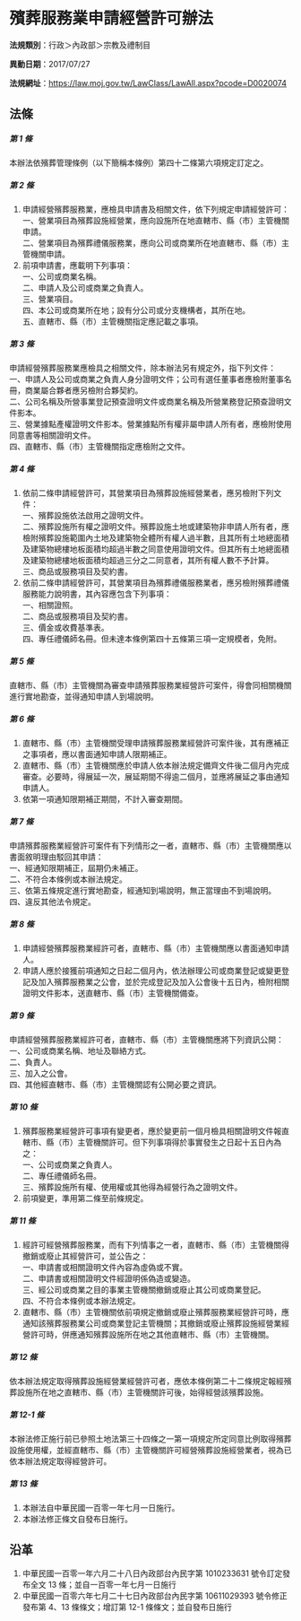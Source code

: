 # 殯葬服務業申請經營許可辦法


**法規類別**：行政＞內政部＞宗教及禮制目

**異動日期**：2017/07/27  

**法規網址**：https://law.moj.gov.tw/LawClass/LawAll.aspx?pcode=D0020074



## 法條
##### 第 1 條
本辦法依殯葬管理條例（以下簡稱本條例）第四十二條第六項規定訂定之。

##### 第 2 條
1. 申請經營殯葬服務業，應檢具申請書及相關文件，依下列規定申請經營許可：  
一、營業項目為殯葬設施經營業，應向設施所在地直轄市、縣（市）主管機關申請。  
二、營業項目為殯葬禮儀服務業，應向公司或商業所在地直轄市、縣（市）主管機關申請。
1. 前項申請書，應載明下列事項：  
一、公司或商業名稱。  
二、申請人及公司或商業之負責人。  
三、營業項目。  
四、本公司或商業所在地；設有分公司或分支機構者，其所在地。  
五、直轄市、縣（市）主管機關指定應記載之事項。

##### 第 3 條
申請經營殯葬服務業應檢具之相關文件，除本辦法另有規定外，指下列文件：  
一、申請人及公司或商業之負責人身分證明文件；公司有選任董事者應檢附董事名冊，商業屬合夥者應另檢附合夥契約。  
二、公司名稱及所營事業登記預查證明文件或商業名稱及所營業務登記預查證明文件影本。  
三、營業據點產權證明文件影本。營業據點所有權非屬申請人所有者，應檢附使用同意書等相關證明文件。  
四、直轄市、縣（市）主管機關指定應檢附之文件。

##### 第 4 條
1. 依前二條申請經營許可，其營業項目為殯葬設施經營業者，應另檢附下列文件：  
一、殯葬設施依法啟用之證明文件。  
二、殯葬設施所有權之證明文件。殯葬設施土地或建築物非申請人所有者，應檢附殯葬設施範圍內土地及建築物全體所有權人過半數，且其所有土地總面積及建築物總樓地板面積均超過半數之同意使用證明文件。但其所有土地總面積及建築物總樓地板面積均超過三分之二同意者，其所有權人數不予計算。  
三、商品或服務項目及契約書。
1. 依前二條申請經營許可，其營業項目為殯葬禮儀服務業者，應另檢附殯葬禮儀服務能力說明書，其內容應包含下列事項：  
一、相關證照。  
二、商品或服務項目及契約書。  
三、價金或收費基準表。  
四、專任禮儀師名冊。但未達本條例第四十五條第三項一定規模者，免附。

##### 第 5 條
直轄市、縣（市）主管機關為審查申請殯葬服務業經營許可案件，得會同相關機關進行實地勘查，並得通知申請人到場說明。

##### 第 6 條
1. 直轄市、縣（市）主管機關受理申請殯葬服務業經營許可案件後，其有應補正之事項者，應以書面通知申請人限期補正。
1. 直轄市、縣（市）主管機關應於申請人依本辦法規定備齊文件後二個月內完成審查。必要時，得展延一次，展延期間不得逾二個月，並應將展延之事由通知申請人。
1. 依第一項通知限期補正期間，不計入審查期間。

##### 第 7 條
申請殯葬服務業經營許可案件有下列情形之一者，直轄市、縣（市）主管機關應以書面敘明理由駁回其申請：  
一、經通知限期補正，屆期仍未補正。  
二、不符合本條例或本辦法規定。  
三、依第五條規定進行實地勘查，經通知到場說明，無正當理由不到場說明。  
四、違反其他法令規定。

##### 第 8 條
1. 申請經營殯葬服務業經許可者，直轄市、縣（市）主管機關應以書面通知申請人。
1. 申請人應於接獲前項通知之日起二個月內，依法辦理公司或商業登記或變更登記及加入殯葬服務業之公會，並於完成登記及加入公會後十五日內，檢附相關證明文件影本，送直轄市、縣（市）主管機關備查。

##### 第 9 條
申請經營殯葬服務業經許可者，直轄市、縣（市）主管機關應將下列資訊公開：  
一、公司或商業名稱、地址及聯絡方式。  
二、負責人。  
三、加入之公會。  
四、其他經直轄市、縣（市）主管機關認有公開必要之資訊。

##### 第 10 條
1. 殯葬服務業經營許可事項有變更者，應於變更前一個月檢具相關證明文件報直轄市、縣（市）主管機關許可。但下列事項得於事實發生之日起十五日內為之：  
一、公司或商業之負責人。  
二、專任禮儀師名冊。  
三、殯葬設施所有權、使用權或其他得為經營行為之證明文件。
1. 前項變更，準用第二條至前條規定。

##### 第 11 條
1. 經許可經營殯葬服務業，而有下列情事之一者，直轄市、縣（市）主管機關得撤銷或廢止其經營許可，並公告之：  
一、申請書或相關證明文件內容為虛偽或不實。  
二、申請書或相關證明文件經證明係偽造或變造。  
三、經公司或商業之目的事業主管機關撤銷或廢止其公司或商業登記。  
四、不符合本條例或本辦法規定。
1. 直轄市、縣（市）主管機關依前項規定撤銷或廢止殯葬服務業經營許可時，應通知該殯葬服務業公司或商業登記主管機關；其撤銷或廢止殯葬設施經營業經營許可時，併應通知殯葬設施所在地之其他直轄市、縣（市）主管機關。

##### 第 12 條
依本辦法規定取得殯葬設施經營業經營許可者，應依本條例第二十二條規定報經殯葬設施所在地之直轄市、縣（市）主管機關許可後，始得經營該殯葬設施。

##### 第 12-1 條
本辦法修正施行前已參照土地法第三十四條之一第一項規定所定同意比例取得殯葬設施使用權，並經直轄市、縣（市）主管機關許可經營殯葬設施經營業者，視為已依本辦法規定取得經營許可。

##### 第 13 條
1. 本辦法自中華民國一百零一年七月一日施行。
1. 本辦法修正條文自發布日施行。

## 沿革
1. 中華民國一百零一年六月二十八日內政部台內民字第 1010233631 號令訂定發布全文 13 條；並自一百零一年七月一日施行
1. 中華民國一百零六年七月二十七日內政部台內民字第 10611029393  號令修正發布第 4、13  條條文；增訂第 12-1 條條文；並自發布日施行

